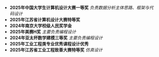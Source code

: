 - **2025年中国大学生计算机设计大赛一等奖**
  *负责数据分析主体思路、框架与代码设计*
- **2025年江苏省计算机设计大赛特等奖**
- **2024年南京大学校级人民奖学金**
- **2025年美赛H奖**
  *主要负责编程设计*
- **2024年亚太杯数学建模三等奖**
  *主要负责编程设计*
- **2025年工业工程类专业优秀课程设计优秀**
- **2025年江苏省工业工程致善大赛特等奖**
  *仿真设计*
